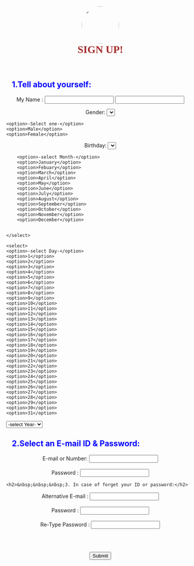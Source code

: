 <!DOCTYPE html>
<html>
<head>
	<title>Task 2</title>
</head>
<body>
	<form>
<h1><img src="jobs.webp"><br>SIGN UP!</h1>
<br>

<h2>&nbsp;&nbsp;&nbsp;1.Tell about yourself:</h2>
<p align="center">
My Name : <input type="text" name="First_Name"/> <input type="text" name="Last_Name"/>
</p>

<p align="center">Gender:
	<select>
	
	<option>-Select one-</option>
	<option>Male</option>
	<option>Female</option>

</select>
</p>
<p align="center"> Birthday:
	<select>

		<option>-select Month-</option>     
		<option>January</option> 
		<option>Febuary</option>
		<option>March</option>
		<option>April</option>
		<option>May</option>
		<option>June</option>
		<option>July</option>       
		<option>August</option>
		<option>September</option>
		<option>October</option>
		<option>November</option>
		<option>December</option>

		      
	</select>

	<select>
	<option>-select Day-</option>
	<option>1</option>
	<option>2</option>
	<option>3</option>
	<option>4</option>
	<option>5</option>
	<option>6</option>
	<option>7</option>
	<option>8</option>
	<option>9</option>
	<option>10</option>
	<option>11</option>
	<option>12</option>
	<option>13</option>
	<option>14</option>
	<option>15</option>
	<option>16</option>
	<option>17</option>
	<option>18</option>
	<option>19</option>
	<option>20</option>
    <option>21</option>
	<option>22</option>
	<option>23</option>
	<option>24</option>
	<option>25</option>
	<option>26</option>
	<option>27</option>
	<option>28</option>
	<option>29</option>
	<option>30</option>
	<option>31</option>
</select>


<select>
	<option>-select Year-</option>
	<option>2000</option>
	<option>2001</option>
	<option>2003</option>
	<option>2004</option>
	<option>2005</option>
	<option>2006</option>
	<option>2007</option>
	<option>2008</option>
	<option>2009</option>
	<option>2010</option>
	<option>2011</option>
	<option>2012</option>
	<option>2013</option>
    <option>2014</option>
	<option>2015</option>
	<option>2016</option>
	<option>2017</option>
	<option>2018</option>
	<option>2019</option>
	<option>2020</option>
	<option>2021</option>
	<option>2022</option>
	<option>2023</option>
	<option>2024</option>
</select>

</p>
<h2>&nbsp;&nbsp;&nbsp;2.Select an E-mail ID & Password:</h2>
<p align="center">
	E-mail or Number: <input type="text" name="E-mail or Number"/><br>
    <br> Password : <input type="Password" name="Pwd">
</p>

	<h2>&nbsp;&nbsp;&nbsp;3. In case of forget your ID or password:</h2>
<p align="center">	
	Alternative E-mail : <input type="E-mail" /><br>
	<br> Password : <input type="Password" name="pwd" /><br>
	<br> Re-Type Password : <input type="Password" name="pwd" />
</p>
<br>
<br>

<p align="center">
	<input type="submit"/>
</p>
<style>
	h1 {
		font-family:  bold;
		text-align: center;
		color:brown;
	
	}
    h2 {
    	color:blue;
    }
    img {
    	width: : 100px;
    	height: 100px;
    	border-radius: 50%;
    }
</style>
</form>
</body>
</html>







